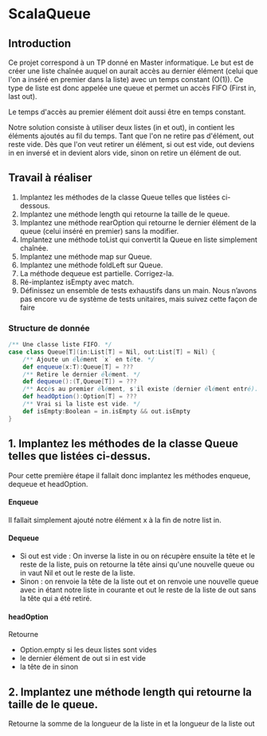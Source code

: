 # ScalaQueue

## Introduction
Ce projet correspond à un TP donné en Master informatique. Le but est de créer une liste chaînée auquel on aurait accès au dernier élément (celui que l'on a inséré en premier dans la liste) avec un temps constant (O(1)). Ce type de liste est donc appelée une queue et permet un accès FIFO (First in, last out).

Le temps d'accès au premier élément doit aussi être en temps constant.

Notre solution consiste à utiliser deux listes (in et out), in contient les éléments ajoutés au fil du temps. Tant que l'on ne retire pas d'élément, out reste vide. Dès que l'on veut retirer un élément, si out est vide, out deviens in en inversé et in devient alors vide, sinon on retire un élément de out.

## Travail à réaliser
1. Implantez les méthodes de la classe Queue telles que listées ci-dessous.
2. Implantez une méthode length qui retourne la taille de le queue.
3. Implantez une méthode rearOption qui retourne le dernier élément de la queue (celui inséré
   en premier) sans la modifier.
4. Implantez une méthode toList qui convertit la Queue en liste simplement chaînée.
5. Implantez une méthode map sur Queue.
6. Implantez une méthode foldLeft sur Queue.
7. La méthode dequeue est partielle. Corrigez-la.
8. Ré-implantez isEmpty avec match.
9. Définissez un ensemble de tests exhaustifs dans un main. Nous n’avons pas encore vu de
   système de tests unitaires, mais suivez cette façon de faire


### Structure de donnée
```SCALA
/** Une classe liste FIFO. */
case class Queue[T](in:List[T] = Nil, out:List[T] = Nil) {
    /** Ajoute un élément `x` en tête. */
    def enqueue(x:T):Queue[T] = ???
    /** Retire le dernier élément. */
    def dequeue():(T,Queue[T]) = ???
    /** Accès au premier élément, s'il existe (dernier élément entré). */
    def headOption():Option[T] = ???
    /** Vrai si la liste est vide. */
    def isEmpty:Boolean = in.isEmpty && out.isEmpty
}
```

## 1. Implantez les méthodes de la classe Queue telles que listées ci-dessus.
Pour cette première étape il fallait donc implantez les méthodes enqueue, dequeue et headOption.
#### Enqueue
Il fallait simplement ajouté notre élément x à la fin de notre list in.
#### Dequeue
 * Si out est vide : On inverse la liste in ou on récupère ensuite la tête et le reste de la liste, puis on retourne la tête ainsi qu'une nouvelle queue ou in vaut Nil et out le reste de la liste.
 * Sinon : on renvoie la tête de la liste out et on renvoie une nouvelle queue avec in étant notre liste in courante et out le reste de la liste de out sans la tête qui a été retiré.
#### headOption
Retourne
* Option.empty si les deux listes sont vides
* le dernier élément de out si in est vide
* la tête de in sinon

## 2. Implantez une méthode length qui retourne la taille de le queue.
Retourne la somme de la longueur de la liste in et la longueur de la liste out